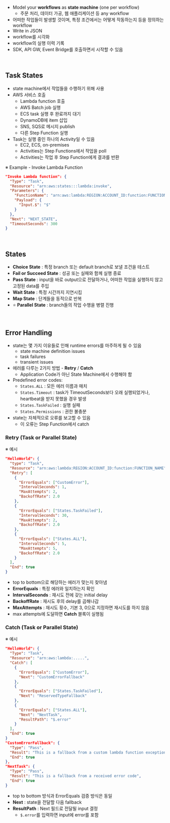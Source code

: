 - Model your **workflows** as **state machine** (one per workflow)
  - 주문 처리, 데이터 가공, 웹 애플리케이션 등 any workflow
- 어떠한 작업들이 발생할 것이며, 특정 조건에서는 어떻게 작동하는지 등을 정의하는 workflow
- Write in JSON
- workflow를 시각화
- workflow의 실행 이력 기록
- SDK, API GW, Event Bridge를 호출하면서 시작할 수 있음

<br>

## Task States

- state machine에서 작업들을 수행하기 위해 사용
- AWS 서비스 호출
  - Lambda function 호출
  - AWS Batch job 실행
  - ECS task 실행 후 완료까지 대기
  - DynamoDB에 item 삽입
  - SNS, SQS로 메시지 publish
  - 다른 Step Function 실행
- Task는 실행 중인 하나의 Activity일 수 있음
  - EC2, ECS, on-premises
  - Activities는 Step Functions에서 작업을 poll
  - Activities는 작업 후 Step Function에게 결과를 반환

※ Example - Invoke Lambda Function

```json
"Invoke Lambda function": {
  "Type": "Task",
  "Resource": "arn:aws:states:::lambda:invoke",
  "Parameters": {
    "FunctionName": "arn:aws:lambda:REGION:ACCOUNT_ID:function:FUNCTION_NAME",
    "Payload": {
      "Input.$": "$"
    }
  },
  "Next": "NEXT_STATE",
  "TimeoutSeconds": 300
}
```

<br>

## States

- **Choice State** : 특정 branch 또는 default branch로 보낼 조건을 테스트
- **Fail or Succeed State** : 성공 또는 실패와 함께 실행 종료
- **Pass State** : input을 바로 output으로 전달하거나, 어떠한 작업을 실행하지 않고 고정된 data를 주입
- **Wait State** : 특정 시간까지 지연시킴
- **Map State** : 단계들을 동적으로 반복
- ⭐ **Parallel State** : branch들의 작업 수행을 병렬 진행

<br>

## Error Handling

- state는 몇 가지 이유들로 인해 runtime errors를 마주하게 될 수 있음
  - state machine definition issues
  - task failures
  - transient issues
- 에러를 다루는 2가지 방법 - **Retry** / **Catch**
  - Application Code가 아닌 State Machine에서 수행해야 함
- Predefined error codes:
  - `States.ALL` : 모든 에러 이름과 매치
  - `States.Timeout` : task가 TimeoutSeconds보다 오래 실행되었거나, heartbeat을 받지 못했을 경우 발생
  - `States.TaskFailed` : 실행 실패
  - `States.Permissions` : 권한 불충분
- state는 자체적으로 오류를 보고할 수 있음
  - 이 오류는 Step Function에서 catch

### Retry (Task or Parallel State)

※ 예시

```json
"HelloWorld": {
  "type": "Task",
  "Resource": "arn:aws:lambda:REGION:ACCOUNT_ID:function:FUNCTION_NAME",
  "Retry": [
    {
      "ErrorEquals": ["CustomError"],
      "IntervalSeconds": 1,
      "MaxAttempts": 2,
      "BackoffRate": 2.0
    },
    {
      "ErrorEquals": ["States.TaskFailed"],
      "IntervalSeconds": 30,
      "MaxAttempts": 2,
      "BackoffRate": 2.0
    },
    {
      "ErrorEquals": ["States.ALL"],
      "IntervalSeconds": 5,
      "MaxAttempts": 5,
      "BackoffRate": 2.0
    }
  ],
  "End": true
}
```

- top to bottom으로 해당하는 에러가 맞는지 찾아냄
- **ErrorEquals** : 특정 에러와 일치하는지 확인
- **IntervalSeconds** : 재시도 전에 갖는 initial delay
- **BackoffRate** : 재시도 후의 delay를 곱해나감
- **MaxAttempts** : 재시도 횟수, 기본 3, 0으로 지정하면 재시도를 하지 않음
- max attempts에 도달하면 **Catch** 블록이 실행됨

### Catch (Task or Parallel State)

※ 예시

```json
"HelloWorld": {
  "Type": "Task",
  "Resource": "arn:aws:lambda:.....",
  "Catch": [
    {
      "ErrorEquals": ["CustomError"],
      "Next": "CustomErrorFallback"
    },
    {
      "ErrorEquals": ["States.TaskFailed"],
      "Next": "ReservedTypeFallback"
    },
    {
      "ErrorEquals": ["States.ALL"],
      "Next": "NextTask",
      "ResultPath": "$.error"
    }
  ],
  "End": true
}
"CustomErrorFallback": {
  "Type": "Pass",
  "Result": "This is a fallback from a custom lambda function exception",
  "End": true
},
"NextTask": {
  "Type": "Pass",
  "Result": "This is a fallback from a received error code",
  "End": true
}
```

- top to bottom 방식과 ErrorEquals 검증 방식은 동일
- **Next** : state을 전달할 다음 fallback
- **ResultPath** : Next 필드로 전달될 input 결정
  - `$.error`를 입력하면 input에 error를 포함
